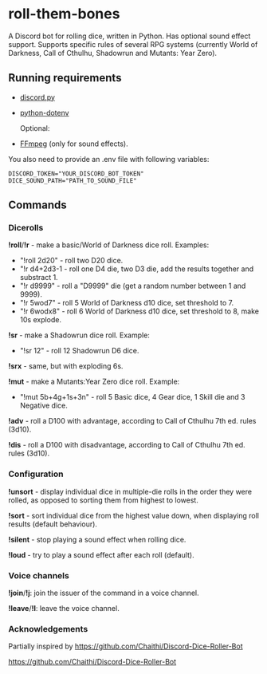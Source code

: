 # roll-them-bones
A Discord bot for rolling dice, written in Python. Has optional sound effect support. Supports specific rules of several RPG systems (currently World of Darkness, Call of Cthulhu, Shadowrun and Mutants: Year Zero).

## Running requirements

- [discord.py](https://github.com/Rapptz/discord.py)
- [python-dotenv](https://github.com/theskumar/python-dotenv)
  
  Optional:
- [FFmpeg](https://github.com/FFmpeg/FFmpeg) (only for sound effects).

You also need to provide an .env file with following variables:

    DISCORD_TOKEN="YOUR_DISCORD_BOT_TOKEN"
    DICE_SOUND_PATH="PATH_TO_SOUND_FILE"

## Commands

### Dicerolls

**!roll**/**!r** - make a basic/World of Darkness dice roll. Examples:
- "!roll 2d20" - roll two D20 dice.
- "!r d4+2d3-1 - roll one D4 die, two D3 die, add the results together and substract 1.
- "!r d9999" - roll a "D9999" die (get a random number between 1 and 9999).
- "!r 5wod7" - roll 5 World of Darkness d10 dice, set threshold to 7.
- "!r 6wodx8" - roll 6 World of Darkness d10 dice, set threshold to 8, make 10s explode.

**!sr** - make a Shadowrun dice roll. Example:
- "!sr 12" - roll 12 Shadowrun D6 dice.

**!srx** - same, but with exploding 6s.

**!mut** - make a Mutants:Year Zero dice roll. Example:
- "!mut 5b+4g+1s+3n" - roll 5 Basic dice, 4 Gear dice, 1 Skill die and 3 Negative dice. 

**!adv** - roll a D100 with advantage, according to Call of Cthulhu 7th ed. rules (3d10).

**!dis** - roll a D100 with disadvantage, according to Call of Cthulhu 7th ed. rules (3d10).

### Configuration

**!unsort** - display individual dice in multiple-die rolls in the order they were rolled, as opposed to sorting them from highest to lowest.

**!sort** - sort individual dice from the highest value down, when displaying roll results (default behaviour).

**!silent** - stop playing a sound effect when rolling dice.

**!loud** - try to play a sound effect after each roll (default).

### Voice channels

**!join**/**!j**: join the issuer of the command in a voice channel.

**!leave**/**!l**: leave the voice channel.

### Acknowledgements

Partially inspired by https://github.com/Chaithi/Discord-Dice-Roller-Bot

https://github.com/Chaithi/Discord-Dice-Roller-Bot
